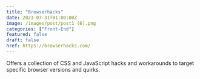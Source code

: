 ```yaml
---
title: "Browserhacks"
date: 2023-07-31T01:00:00Z
image: /images/post/post1 (6).png
categories: ["Front-End"]
featured: false
draft: false
href: https://browserhacks.com/
---
```

Offers a collection of CSS and JavaScript hacks and workarounds to target specific browser versions and quirks.
